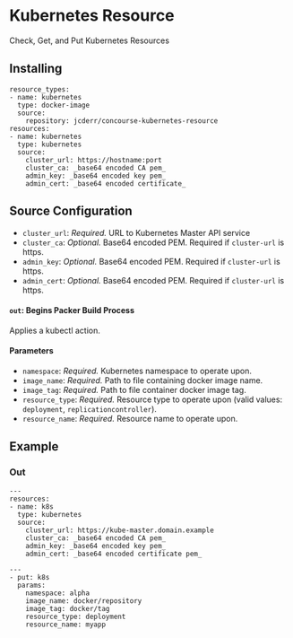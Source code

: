 # Kubernetes Resource

Check, Get, and Put Kubernetes Resources

## Installing

```
resource_types:
- name: kubernetes
  type: docker-image
  source:
    repository: jcderr/concourse-kubernetes-resource
resources:
- name: kubernetes
  type: kubernetes
  source:
    cluster_url: https://hostname:port
    cluster_ca: _base64 encoded CA pem_
    admin_key: _base64 encoded key pem_
    admin_cert: _base64 encoded certificate_
```

## Source Configuration

* `cluster_url`: *Required.* URL to Kubernetes Master API service
* `cluster_ca`: *Optional.* Base64 encoded PEM. Required if `cluster-url` is https.
* `admin_key`: *Optional.* Base64 encoded PEM. Required if `cluster-url` is https.
* `admin_cert`: *Optional.* Base64 encoded PEM. Required if `cluster-url` is https.

#### `out`: Begins Packer Build Process

Applies a kubectl action.

#### Parameters
* `namespace`: *Required.* Kubernetes namespace to operate upon.
* `image_name`: *Required.* Path to file containing docker image name.
* `image_tag`: *Required.* Path to file container docker image tag.
* `resource_type`: *Required.* Resource type to operate upon (valid values: `deployment`, `replicationcontroller`).
* `resource_name`: *Required.* Resource name to operate upon.

## Example

### Out
```
---
resources:
- name: k8s
  type: kubernetes
  source:
    cluster_url: https://kube-master.domain.example
    cluster_ca: _base64 encoded CA pem_
    admin_key: _base64 encoded key pem_
    admin_cert: _base64 encoded certificate pem_
```

```
---
- put: k8s
  params:
    namespace: alpha
    image_name: docker/repository
    image_tag: docker/tag
    resource_type: deployment
    resource_name: myapp
```